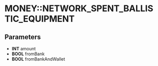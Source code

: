 # MONEY::NETWORK_SPENT_BALLISTIC_EQUIPMENT

## Parameters
* **INT** amount
* **BOOL** fromBank
* **BOOL** fromBankAndWallet